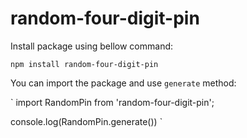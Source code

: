 # random-four-digit-pin

Install package using bellow command:

 `npm install random-four-digit-pin`


You can import the package and use `generate` method:

`
import RandomPin from 'random-four-digit-pin';

console.log(RandomPin.generate())
`